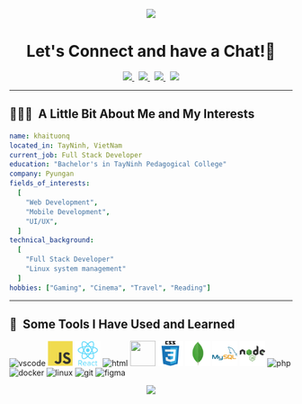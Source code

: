 <p align="center"><img src="https://capsule-render.vercel.app/api?type=waving&height=200&text=Hello%20everyone!&color=auto&fontSize=90"/></p>

<h1 align="center">
  Let's Connect and have a Chat!💬
</h1>

<div align="center">
  <a href="[https://www.instagram.com/thepiyushmalhotra/](https://www.khaituonq.online/)">
    <img height="50" src="https://cdn0.iconfinder.com/data/icons/web-development-79/32/development_globe_sphere-256.png"/>
  </a> &nbsp;
  <a href="https://www.linkedin.com/in/khaituonq/">
    <img height="50" src="https://cdn2.iconfinder.com/data/icons/social-media-iconez/64/LinkedIn-64.png"/>
  </a> &nbsp;
  <a href="https://www.instagram.com/khai.tuonq/">
  <img height="50" src="https://cdn2.iconfinder.com/data/icons/colorful-guache-social-media-logos-1/155/social-media_instagram-512.png"/>
  </a> &nbsp;
  <a href="https://www.facebook.com/nguyenkhaituonq/">
    <img height="50" src="https://cdn1.iconfinder.com/data/icons/social-media-brush-style/100/social_media_icon-01-256.png"/>
  </a>
</div>

---

<h2> 👨🏻‍💻 &nbsp;A Little Bit About Me and My Interests</h2>

```yaml
name: khaituonq
located_in: TayNinh, VietNam
current_job: Full Stack Developer
education: "Bachelor's in TayNinh Pedagogical College"
company: Pyungan
fields_of_interests:
  [
    "Web Development",
    "Mobile Development",
    "UI/UX",
  ]
technical_background:
  [
    "Full Stack Developer"
    "Linux system management"
  ]
hobbies: ["Gaming", "Cinema", "Travel", "Reading"]
```

---  

<h2> 🚀 &nbsp;Some Tools I Have Used and Learned</h2>
<p align="left">
<img src="https://cdn.jsdelivr.net/gh/devicons/devicon/icons/vscode/vscode-original.svg" alt="vscode" width="45" height="45"/>
<img src="https://raw.githubusercontent.com/devicons/devicon/master/icons/javascript/javascript-original.svg" alt="javascript" width="45" height="45" />
<img src="https://raw.githubusercontent.com/devicons/devicon/master/icons/react/react-original-wordmark.svg" alt="react" width="45" height="45" />
<img src="https://cdn.jsdelivr.net/gh/devicons/devicon/icons/html5/html5-original.svg" alt="html" width="45" height="45"/>
<img src="https://cdn.jsdelivr.net/gh/devicons/devicon@latest/icons/bootstrap/bootstrap-original-wordmark.svg" width="45" height="45" />
<img src="https://raw.githubusercontent.com/devicons/devicon/master/icons/css3/css3-original-wordmark.svg" alt="css3" width="45" height="45" />
<img src="https://raw.githubusercontent.com/devicons/devicon/master/icons/mongodb/mongodb-original.svg" alt="mongodb" width="45" height="45" />
<img src="https://raw.githubusercontent.com/devicons/devicon/master/icons/mysql/mysql-original-wordmark.svg" alt="mysql" width="45" height="45" />
<img src="https://raw.githubusercontent.com/devicons/devicon/master/icons/nodejs/nodejs-original-wordmark.svg" alt="nodejs" width="45" height="45" />
<img src="https://cdn.jsdelivr.net/gh/devicons/devicon/icons/php/php-original.svg" alt="php" width="45" height="45"/>
<img src="https://cdn.jsdelivr.net/gh/devicons/devicon/icons/docker/docker-original.svg" alt="docker" width="45" height="45"/>
<img src="https://cdn.jsdelivr.net/gh/devicons/devicon/icons/linux/linux-original.svg" alt="linux" width="45" height="45"/>       
<img src="https://cdn.jsdelivr.net/gh/devicons/devicon/icons/git/git-original.svg" alt="git" width="45" height="45"/>
<img src="https://cdn.jsdelivr.net/gh/devicons/devicon/icons/figma/figma-original.svg" alt="figma" width="45" height="45"/>   
</p>

<p align="center">
  <img src="https://capsule-render.vercel.app/api?type=waving&color=auto&height=100&section=footer"/>
</p>
